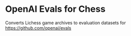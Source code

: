 # OpenAI Evals for Chess

Converts Lichess game archives to evaluation datasets for https://github.com/openai/evals
